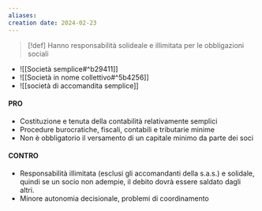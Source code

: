```yaml
---
aliases: 
creation date: 2024-02-23
---
```


>[!def]
>Hanno responsabilità solideale e illimitata per le obbligazioni sociali


- ![[Società semplice#^b29411]]
- ![[Società in nome collettivo#^5b4256]]
- ![[società di accomandita semplice]]

#### PRO
- Costituzione e tenuta della contabilità relativamente semplici
- Procedure burocratiche, fiscali, contabili e tributarie minime
- Non è obbligatorio il versamento di un capitale minimo da parte dei soci

#### CONTRO
- Responsabilità illimitata (esclusi gli accomandanti della s.a.s.) e solidale, quindi se un socio non adempie, il debito dovrà essere saldato dagli altri.
- Minore autonomia decisionale, problemi di coordinamento